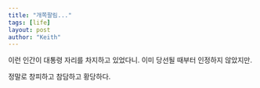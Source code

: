 ```yaml
---
title: "개쪽팔림..."
tags: [life]
layout: post
author: "Keith"
---
```


이런 인간이 대통령 자리를 차지하고 있었다니. 이미 당선될 때부터 인정하지 않았지만.

정말로 창피하고 참담하고 황당하다.